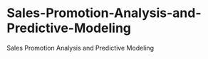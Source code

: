 # Sales-Promotion-Analysis-and-Predictive-Modeling
Sales Promotion Analysis and Predictive Modeling
